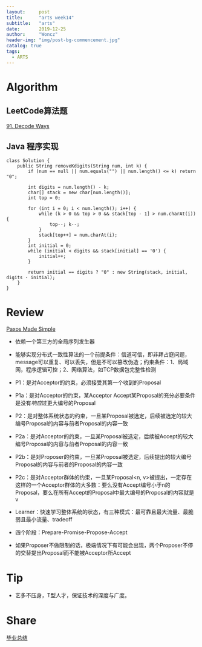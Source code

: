 ```yaml
---
layout:     post
title:      "arts week14"
subtitle:   "arts"
date:       2019-12-25
author:     "Woncz"
header-img: "img/post-bg-commencement.jpg"
catalog: true
tags:
  - ARTS
---
```


# Algorithm

## LeetCode算法题
[91. Decode Ways](https://leetcode-cn.com/problems/remove-k-digits/)


## Java 程序实现
```
class Solution {
    public String removeKdigits(String num, int k) {
        if (num == null || num.equals("") || num.length() <= k) return "0";

        int digits = num.length() - k;
        char[] stack = new char[num.length()];
        int top = 0;

        for (int i = 0; i < num.length(); i++) {
            while (k > 0 && top > 0 && stack[top - 1] > num.charAt(i)) {
                top--; k--;
            }
            stack[top++] = num.charAt(i);
        }
        int initial = 0;
        while (initial < digits && stack[initial] == '0') {
            initial++;
        }

        return initial == digits ? "0" : new String(stack, initial, digits - initial);
    }
}
```

# Review
[Paxos Made Simple](https://lamport.azurewebsites.net/pubs/paxos-simple.pdf)

- 依赖一个第三方的全局序列发生器

- 能够实现分布式一致性算法的一个前提条件：信道可信，即非拜占庭问题，message可以重复、可以丢失，但是不可以篡改伪造；约束条件：1、局域网，程序逻辑可控；2、网络算法，如TCP数据包完整性检测

- P1：是对Acceptor的约束，必须接受其第一个收到的Proposal

- P1a：是对Acceptor的约束，某Acceptor Accept某Proposal的充分必要条件是没有*响应*过更大编号的Proposal

- P2：是对整体系统状态的约束，一旦某Proposal被选定，后续被选定的较大编号Proposal的内容与前者Proposal的内容一致

- P2a：是对Acceptor的约束，一旦某Proposal被选定，后续被Accept的较大编号Proposal的内容与前者Proposal的内容一致

- P2b：是对Proposer的约束，一旦某Proposal被选定，后续提出的较大编号Proposal的内容与前者的Proposal的内容一致

- P2c：是对Acceptor群体的约束，一旦某Proposal<n, v>被提出，一定存在这样的一个Acceptor群体的大多数：要么没有Accept编号小于n的Proposal，要么在所有Accept的Proposal中最大编号的Proposal的内容就是v

- Learner：快速学习整体系统的状态，有三种模式：最可靠且最大流量、最脆弱且最小流量、tradeoff

- 四个阶段：Prepare-Promise-Propose-Accept

- 如果Proposer不做限制的话，极端情况下有可能会出现，两个Proposer不停的交替提出Proposal而不能被Acceptor所Accept


# Tip
- 艺多不压身，T型人才，保证技术的深度与广度。

# Share
[毕业总结](https://www.jianshu.com/p/5cf454264aec)




